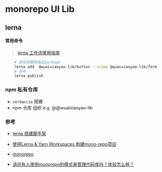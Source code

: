 # monorepo UI Lib

## lerna

#### 常用命令

> [lerna 工作流使用指南](https://zhuanlan.zhihu.com/p/404166248)

```bash
    # 添加依赖到指定package
    lerna add  @wuaixiaoyao-lib/button --scope @wuaixiaoyao-lib/form
    # 发布
    lerna publish  
```

### npm 私有仓库

- `verdaccio` 搭建
- npm 仓库 组织 e.g. @@wuaixiaoyao-lib

### 参考

- [lerna 搭建脚手架](https://segmentfault.com/a/1190000040277957#item-4-14)

- [使用Lerna & Yarn Workspaces 构建mono-repo项目](https://www.zhihu.com/search?hybrid_search_extra=%7B%22sourceType%22:%22article%22,%22sourceId%22:70782864%7D&hybrid_search_source=Entity&q=yarn%20workspace&search_source=Entity&type=content)
- [monorepo](https://www.zhihu.com/search?hybrid_search_extra=%7B%22sourceType%22:%22article%22,%22sourceId%22:70782864%7D&hybrid_search_source=Entity&q=yarn%20workspace&search_source=Entity&type=content)
- [请问有人使用monorepo的模式来管理代码库吗？体验怎么样？](https://www.zhihu.com/question/318476028/answer/1895685159)
